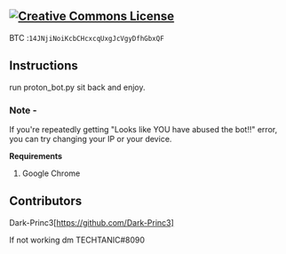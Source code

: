 <a rel="license" href="http://creativecommons.org/licenses/by-nc-sa/4.0/"><img alt="Creative Commons License" style="border-width:0" src="https://i.creativecommons.org/l/by-nc-sa/4.0/88x31.png" /></a><br />
---


BTC :`14JNjiNoiKcbCHcxcqUxgJcVgyDfhGbxQF` 

## Instructions
run proton_bot.py
sit back and enjoy.

### Note -
If you're repeatedly getting "Looks like YOU have abused the bot!!" error, you can try changing your IP or your device.

**Requirements**
1. Google Chrome

## Contributors
Dark-Princ3[https://github.com/Dark-Princ3]


If not working dm TECHTANIC#8090
